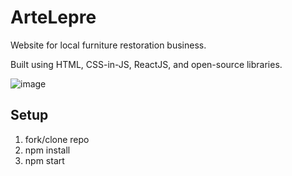 # ArteLepre

Website for local furniture restoration business.

Built using HTML, CSS-in-JS, ReactJS, and open-source libraries. 

![image](https://user-images.githubusercontent.com/59655536/124958419-228ced80-dfe8-11eb-9df8-4c250d8142c0.png)

## Setup

1. fork/clone repo
2. npm install
3. npm start
